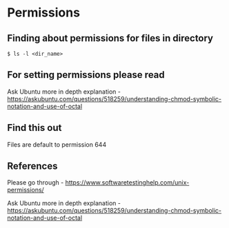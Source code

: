 # Permissions

## Finding about permissions for files in directory

`$ ls -l <dir_name>`

## For setting permissions please read

Ask Ubuntu more in depth explanation - https://askubuntu.com/questions/518259/understanding-chmod-symbolic-notation-and-use-of-octal

## Find this out
Files are default to permission 644

## References
Please go through - https://www.softwaretestinghelp.com/unix-permissions/

Ask Ubuntu more in depth explanation - https://askubuntu.com/questions/518259/understanding-chmod-symbolic-notation-and-use-of-octal
